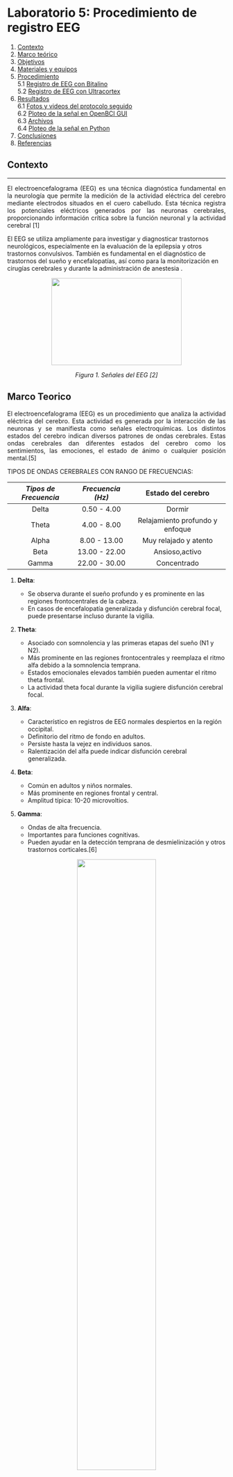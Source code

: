 # Laboratorio 5: Procedimiento de registro EEG

1. [Contexto](#context)
2. [Marco teórico](#marco)
3. [Objetivos](#obj)
4. [Materiales y equipos](#mat)
5. [Procedimiento](#proc)<br>
     5.1 [Registro de EEG con Bitalino](#regBit)<br>
     5.2 [Registro de EEG con Ultracortex](#regUlt)<br>
6. [Resultados](#resul)\
     6.1 [Fotos y videos del protocolo seguido](#senal)\
     6.2 [Ploteo de la señal en OpenBCI GUI](#plot)\
     6.3 [Archivos](#arch)\
     6.4 [Ploteo de la señal en Python](#plote)
7. [Conclusiones](#conclu)
8. [Referencias](#ref)

## **Contexto** <a name="context"></a>
---
<p align="justify">El electroencefalograma (EEG) es una técnica diagnóstica fundamental en la neurología que permite la medición de la actividad eléctrica del cerebro mediante electrodos situados en el cuero cabelludo. Esta técnica registra los potenciales eléctricos generados por las neuronas cerebrales, proporcionando información crítica sobre la función neuronal y la actividad cerebral [1] </p>

<p align=justify"> El EEG se utiliza ampliamente para investigar y diagnosticar trastornos neurológicos, especialmente en la evaluación de la epilepsia y otros trastornos convulsivos. También es fundamental en el diagnóstico de trastornos del sueño y encefalopatías, así como para la monitorización en cirugías cerebrales y durante la administración de anestesia .</p>

<p align="center">
  <img src="https://miro.medium.com/v2/resize:fit:741/1*vd7YUOZFzdT7QMu0vcDfIQ.jpeg"  width="300" height="200"> </p>
<em><p align="center">Figura 1. Señales del EEG [2]</p></em> 


## **Marco Teorico** <a name="marco"></a>
<p align="justify"> El electroencefalograma (EEG) es un procedimiento que analiza la actividad eléctrica del cerebro. Esta actividad es generada por la interacción de las neuronas y se manifiesta como señales electroquímicas. Los distintos estados del cerebro indican diversos patrones de ondas cerebrales. Estas ondas cerebrales dan diferentes estados del cerebro como los sentimientos, las emociones, el estado de ánimo o cualquier posición mental.[5]

TIPOS DE ONDAS CEREBRALES CON RANGO DE FRECUENCIAS:

<p align="center"> 
    
| **_Tipos de Frecuencia_** | **_Frecuencia (Hz)_** |Estado del cerebro|
|:---------------------------------------------:|:---------------------:|:------------:|
|                     Delta                     |      0.50 - 4.00      |Dormir|
|                     Theta                     |      4.00 - 8.00      |Relajamiento profundo y enfoque |
|                     Alpha                     | 8.00 - 13.00          |Muy relajado y atento|
|                      Beta                     | 13.00 - 22.00         |Ansioso,activo|
|                     Gamma                     | 22.00 - 30.00         |Concentrado|

</p>

1. **Delta**:
    - Se observa durante el sueño profundo y es prominente en las regiones frontocentrales de la cabeza.
    - En casos de encefalopatía generalizada y disfunción cerebral focal, puede presentarse incluso durante la vigilia.

2. **Theta**:
    - Asociado con somnolencia y las primeras etapas del sueño (N1 y N2).
    - Más prominente en las regiones frontocentrales y reemplaza el ritmo alfa debido a la somnolencia temprana.
    - Estados emocionales elevados también pueden aumentar el ritmo theta frontal.
    - La actividad theta focal durante la vigilia sugiere disfunción cerebral focal.

3. **Alfa**:
    - Característico en registros de EEG normales despiertos en la región occipital.
    - Definitorio del ritmo de fondo en adultos.
    - Persiste hasta la vejez en individuos sanos.
    - Ralentización del alfa puede indicar disfunción cerebral generalizada.

4. **Beta**:
    - Común en adultos y niños normales.
    - Más prominente en regiones frontal y central.
    - Amplitud típica: 10-20 microvoltios.

5. **Gamma**:
    - Ondas de alta frecuencia.
    - Importantes para funciones cognitivas.
    - Pueden ayudar en la detección temprana de desmielinización y otros trastornos corticales.[6]
      
<p align="center"> <img src="https://i0.wp.com/neurodoza.com/wp-content/uploads/2023/05/tipos_de_ondas_cerebrales_6440_600-webp-600%C3%97400-.png?resize=368%2C286&ssl=1" width="60%" /> </p>
<p align="center"> Figura 2. Ondas cerebrales.</p>
   

---

## **Objetivos** <a name="obj"></a>
---
- Capturar señales biomédicas mediante el uso de EEG y configurar correctamente los dispositivos BiTalino y Ultracortex Mark IV.
- Extraer y analizar la información obtenida de estas señales utilizando el software OpenBCI GUI y Open Signal.

### **Materiales y equipos** <a name="mat"></a>
---
|  **Modelo**  | **Descripción** | **Cantidad** |
|:------------:|:---------------:|:------------:|
| (R)EVOLUTION |   Kit BITalino  |       1      |
|       -      |      Ultracortex Mark IV EEG    |       1      |
|       -      |      Electrodos    |       3      |
|       -      |      Cable de 3 derivaciones    |       1      |
|       -      |      Laptop    |       1      |

## **Procedimiento** <a name="proc"></a>
---
### **Registro de EEG con Bitalino** <a name="regBit"></a>
Como referencia para la colocación de los electrodos y buenas prácticas durante la toma de datos utilizamos la guía proporcionada por el mismo sitio web de Bitalino [3]:

<p align="center">
  <img src="https://github.com/NadAbiO/IntroSeniales/blob/main/Anexos/Laboratorios/LabEEG/ReferenciaBitalito.png">
</p> 
<em><p align="center">Figura 2. Posicionamiento de Electrodos en posicion FP1 [3]</p></em>

<p align="center">
  <img width="300" height="400" src="https://github.com/NadAbiO/IntroSeniales/blob/main/Anexos/Laboratorios/LabEEG/BruConexion.jpg">
</p> 
<em><p align="center">Figura 3. Conexion final en Integrante</p></em>

Posterior a la conexion se realizo la toma de medicion utilizando la siguiente metodologia:

1. Registrar una línea base de señal con poco ruido y sin movimientos (respiración normal,sin movimientos oculares/ojos cerrados) 
durante 30 segundos.
2. Repetir un ciclo de OJOS ABIERTOS - OJOS CERRADOS cinco veces, manteniendo ambasfases durante cinco segundos.
3. Registre otra fase de referencia de 30 segundos (paso 1).
4. Un integrante del grupo lea en voz alta una serie de ejercicios matemáticos (verindicaciones abajo) y resolver cada uno de 
ellos mentalmente enfocando la mirada en un punto específico para evitar artefactos.
5. Detener la grabación y guardar los datos

Para el punto 4 se realizaron la siguientes preguntas[4]:

| Categoría           | Ejemplo                                                                                                                                                       |
|---------------------|---------------------------------------------------------------------------------------------------------------------------------------------------------------|
| Ejemplo Sencillo    | - Hay 3 pájaros en un árbol; Llegan 7 más. ¿Cuántas aves hay ahora?     |                                                                                      
|                     | - Jonas tiene 5 manzanas y Mary tiene 4. ¿Cuántas manzanas tienen en total?    |                                                                                    
|                     | - Hanna tiene 9 dólares pero gastó 4. ¿Cuántos dólares le quedan?            |                                                                                  
| Ejemplo Complejo    | - John anotó 45 puntos para su equipo; 10 más que José. Marie anotó 13 puntos más que John y Joseph juntos. ¿Cuántos puntos obtuvieron en total?              |
|                     | - El Grupo A tiene 24 estudiantes; 13 menos que el grupo B. El grupo C tiene 12 estudiantes más que los grupos A y B combinados. ¿Cuál es el número total de estudiantes? |
|                     | - Una tienda vendía 21 refrescos por la mañana y 13 más que por la tarde. Por la noche vendió 10 más que por la mañana y por la tarde juntas. ¿Cuántos refrescos se vendieron en total?               |

### **Registro de EEG con Ultracortex** <a name="regUlt"></a>



## **Resultados** <a name="resul"></a>
---
### **Fotos y videos del protocolo seguido** <a name="senal"></a>

Los resultados del registro de EEG con el Bitalino fueron los siguientes 
|                 **Paso**                 | **Registro del Bitalino** |
|:------------------------------------------:|:---------:|
|**1. Línea base de señal con poco ruido y sin movimientos** | <video src="https://github.com/NadAbiO/IntroSeniales/assets/89696355/a5db2a9f-8574-4e26-a086-f40897bcbabd">
|**2. Ciclo de OJOS ABIERTOS - OJOS CERRADOS cinco veces** | <video src="https://github.com/NadAbiO/IntroSeniales/assets/89696355/10e379ed-d79f-4410-a6ea-10499f0e65c0">
|**3. Otra fase de referencia** | <video src="https://github.com/NadAbiO/IntroSeniales/assets/89696355/6d01ed8f-d07c-4c07-86b0-509114b743ce"> 
|**4. Serie de ejercicios matemáticos** | <video src="">


Estos pasos se repitieron para el UltraCortex y los resultados fueron los siguientes
|                 **Paso**                 | **Registro del UltraCortex** |
|:------------------------------------------:|:---------:|
|**1. Fase de referencia inicial** | <img width="680" height="460" src="https://github.com/NadAbiO/IntroSeniales/blob/main/Anexos/Laboratorios/LabEEG/ReposoEEg.jpg">
|**2. Ciclo de OJOS ABIERTOS - OJOS CERRADOS cinco veces** | <img src="https://github.com/NadAbiO/IntroSeniales/blob/main/Anexos/Laboratorios/LabEEG/CicloEEg.jpg"> 
|**4. Serie de ejercicios matemáticos** | <video src="https://github.com/NadAbiO/IntroSeniales/assets/89696355/6b05e323-6197-4621-a14b-f3e10a6a1e63">




## **Referencias** <a name="ref"></a>
---
[1] D. L. Schomer and L. da S. F. Henrique, Niedermeyer’s Electroencephalography: Basic Principles, Clinical Applications, and Related Fields. New York: Oxford University Press, 2018. <br>
[2] S. Liu, “Generating simulated EEG signals and data,” Medium, https://selinnaaliu.medium.com/generating-simulated-eeg-signals-and-data-b755363fcc3 (accessed Apr. 26, 2024). <br>
[3] Bitalino (r)evolution lab guide, https://support.pluxbiosignals.com/wp-content/uploads/2022/04/HomeGuide3_EEG.pdf (accessed Apr. 26, 2024). <br>
[4] J. M. del R&iacute;o, M. A. Guevara, M. H. Gonz&aacute;lez, R. M. H. Aguirre, and M. A. C. Aguilar, “EEG correlation during the solving of simple and complex logical–mathematical problems - cognitive, affective, & behavioral neuroscience,” SpringerLink, https://link.springer.com/article/10.3758/s13415-019-00703-5/tables/1 (accessed Apr. 26, 2024). 
[5] J. M. Kumar and V. K. Mittal, "EEG Data Acquisition System and Analysis of EEG Signals," 2021 2nd International Conference for Emerging Technology (INCET), Belagavi, India, 2021, pp. 1-5, doi: 10.1109/INCET51464.2021.9456431.
[6] C. S. Nayak and A. C. Anilkumar, “EEG Normal Waveforms,” Nih.gov, Jan. 21, 2023. https://www.ncbi.nlm.nih.gov/books/NBK539805/#:~:text=However%2C%20the%20most%20frequently%20used,beta%20(13%20to%2030Hz)

